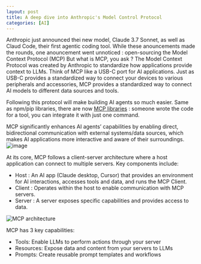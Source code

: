 ```yaml
---
layout: post
title: A deep dive into Anthropic's Model Control Protocol
categories: [AI]
---
```


Anthropic just announced thei new model, Claude 3.7 Sonnet, as well as Claud Code, their first agentic coding tool.
While these anouncements made the rounds, one anouncement went unnoticed : open-sourcing the Model Context Protocol (MCP)
But what is MCP, you ask ? The Model Context Protocol was created by Anthropic to standardize how applications provide context to LLMs.
Think of MCP like a USB-C port for AI applications. Just as USB-C provides a standardized way to connect your devices to various peripherals and accessories, MCP provides a standardized way to connect AI models to different data sources and tools.

Following this protocol will make building AI agents so much easier.
Same as npm/pip libraries, there are now [MCP libraries](www.opentools.com) : someone wrote the code for a tool, you can integrate it with just one command.

MCP significantly enhances AI agents’ capabilities by enabling direct, bidirectional communication with external systems/data sources, which makes AI applications more interactive and aware of their surroundings. 
![image](https://github.com/user-attachments/assets/122668ab-5e5c-4a92-82d1-0b2c8f8e389f)

At its core, MCP follows a client-server architecture where a host application can connect to multiple servers.
Key components include:
- Host : An AI app (Claude desktop, Cursor) that provides an environment for AI interactions, accesses tools and data, and runs the MCP Client.
- Client : Operates within the host to enable communication with MCP servers.
- Server : A server exposes specific capabilities and provides access to data.

![MCP architecture](/images/posts/2025/03/mcp.gif)

MCP has 3 key capabilities:

- Tools: Enable LLMs to perform actions through your server
- Resources: Expose data and content from your servers to LLMs
- Prompts: Create reusable prompt templates and workflows

